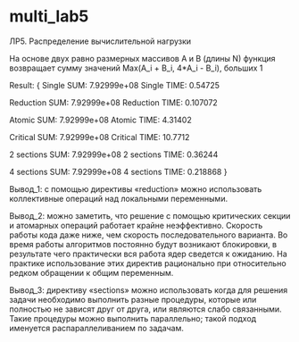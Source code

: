 # multi_lab5
ЛР5. Распределение вычислительной нагрузки

На основе двух равно размерных массивов A и B (длины N) функция возвращает сумму значений Max(A_i + B_i, 4*A_i - B_i), больших 1

Result: { Single SUM: 7.92999e+08
Single TIME: 0.54725

Reduction SUM: 7.92999e+08
Reduction TIME: 0.107072

Atomic SUM: 7.92999e+08
Atomic TIME: 4.31402

Critical SUM: 7.92999e+08
Critical TIME: 10.7712

2 sections SUM: 7.92999e+08
2 sections TIME: 0.36244

4 sections SUM: 7.92999e+08
4 sections TIME: 0.218868 }

Вывод_1: с помощью директивы «reduction» можно использовать коллективные операций над локальными переменными.

Вывод_2: можно заметить, что решение с помощью критических секции и атомарных операций работает крайне неэффективно. Скорость работы кода даже ниже, чем скорость последовательного варианта. Во время работы алгоритмов постоянно будут возникают блокировки, в результате чего практически вся работа ядер сведется к ожиданию. На практике использование этих директив рационально при относительно редком обращении к общим переменным.

Вывод_3: директиву «sections» можно использовать когда для решения задачи необходимо выполнить разные процедуры, которые или полностью не зависят друг от друга, или являются слабо связанными. Такие процедуры можно выполнить параллельно; такой подход именуется распараллеливанием по задачам. 
